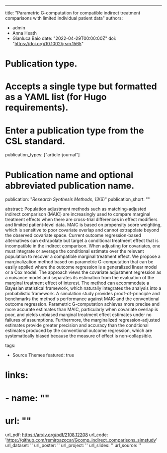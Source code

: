 ---
title: "Parametric G-computation for compatible indirect treatment comparisons with limited individual patient data"
authors:
- admin
- Anna Heath
- Gianluca Baio
date: "2022-04-29T00:00:00Z"
doi: "https://doi.org/10.1002/jrsm.1565"

# Publication type.
# Accepts a single type but formatted as a YAML list (for Hugo requirements).
# Enter a publication type from the CSL standard.
publication_types: ["article-journal"]

# Publication name and optional abbreviated publication name.
publication: "*Research Synthesis Methods, 13*(6)"
publication_short: ""

abstract: Population adjustment methods such as matching-adjusted indirect comparison (MAIC) are increasingly used to compare marginal treatment effects when there are cross-trial differences in effect modifiers and limited patient-level data. MAIC is based on propensity score weighting, which is sensitive to poor covariate overlap and cannot extrapolate beyond the observed covariate space. Current outcome regression-based alternatives can extrapolate but target a conditional treatment effect that is incompatible in the indirect comparison. When adjusting for covariates, one must integrate or average the conditional estimate over the relevant population to recover a compatible marginal treatment effect. We propose a marginalization method based on parametric G-computation that can be easily applied where the outcome regression is a generalized linear model or a Cox model. The approach views the covariate adjustment regression as a nuisance model and separates its estimation from the evaluation of the marginal treatment effect of interest. The method can accommodate a Bayesian statistical framework, which naturally integrates the analysis into a probabilistic framework. A simulation study provides proof-of-principle and benchmarks the method's performance against MAIC and the conventional outcome regression. Parametric G-computation achieves more precise and more accurate estimates than MAIC, particularly when covariate overlap is poor, and yields unbiased marginal treatment effect estimates under no failures of assumptions. Furthermore, the marginalized regression-adjusted estimates provide greater precision and accuracy than the conditional estimates produced by the conventional outcome regression, which are systematically biased because the measure of effect is non-collapsible.

tags:
- Source Themes
featured: true

# links:
# - name: ""
#   url: ""
url_pdf: https://arxiv.org/pdf/2108.12208
url_code: 'https://github.com/remiroazocar/Gcomp_indirect_comparisons_simstudy'
url_dataset: ''
url_poster: ''
url_project: ''
url_slides: ''
url_source: ''
